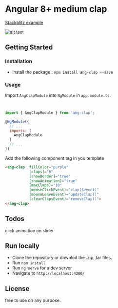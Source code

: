 # Angular 8+ medium clap
[Stackblitz example](https://stackblitz.com/edit/angular-clap-demo?file=src/app/app.component.html)

![alt text](https://i.ibb.co/BCLdR6D/Untitled.png)

## Getting Started


### Installation

- Install the package :
    `npm install ang-clap --save`


### Usage

Import `AngClapModule` into `NgModule` in `app.module.ts`.
```js


import { AngClapModule } from 'ang-clap';

@NgModule({
  // ...
  imports: [
    AngClapModule
  ]
  // ...
})
```


Add the following component tag in you template

```html
<ang-clap  fillColor="purple"
           [claps]="6"
           [showBorder]="true"
           [showAnimation]="true"
           [maxClaps]="10"
           (mouseClickEvent)="clap($event)"
           (mouseLeaveEvent)="updateClap()"
           (clearClapsEvent)="removeClap()">
</ang-clap>
```

## Todos
click animation on slider

## Run locally
- Clone the repository or downlod the .zip,.tar files.
- Run `npm install`
- Run `ng serve` for a dev server
- Navigate to `http://localhost:4200/`

## License
free to use on any purpose.
